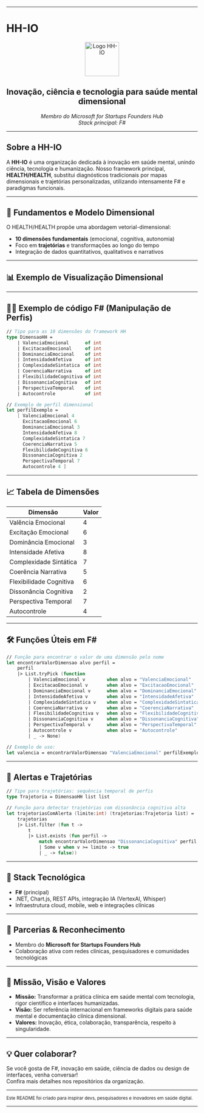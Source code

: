 

---

# HH-IO

<div align="center">
  <img src="https://static.thenounproject.com/png/2991215-200.png" width="90" alt="Logo HH-IO" />
  <h2>Inovação, ciência e tecnologia para saúde mental dimensional</h2>
  <em>Membro do Microsoft for Startups Founders Hub</em>
  <br/>
  <em>Stack principal: F#</em>
</div>

---

## Sobre a HH-IO

A **HH-IO** é uma organização dedicada à inovação em saúde mental, unindo ciência, tecnologia e humanização. Nosso framework principal, **HEALTH/HEALTH**, substitui diagnósticos tradicionais por mapas dimensionais e trajetórias personalizadas, utilizando intensamente F# e paradigmas funcionais.

---

## 🔬 Fundamentos e Modelo Dimensional

O HEALTH/HEALTH propõe uma abordagem vetorial-dimensional:
- **10 dimensões fundamentais** (emocional, cognitiva, autonomia)
- Foco em **trajetórias** e transformações ao longo do tempo
- Integração de dados quantitativos, qualitativos e narrativos

---

## 📊 Exemplo de Visualização Dimensional

---

## 🧑‍💻 Exemplo de código F# (Manipulação de Perfis)

```fsharp
// Tipo para as 10 dimensões do framework HH
type DimensaoHH =
    | ValenciaEmocional      of int
    | ExcitacaoEmocional     of int
    | DominanciaEmocional    of int
    | IntensidadeAfetiva     of int
    | ComplexidadeSintatica  of int
    | CoerenciaNarrativa     of int
    | FlexibilidadeCognitiva of int
    | DissonanciaCognitiva   of int
    | PerspectivaTemporal    of int
    | Autocontrole           of int

// Exemplo de perfil dimensional
let perfilExemplo =
    [ ValenciaEmocional 4
      ExcitacaoEmocional 6
      DominanciaEmocional 3
      IntensidadeAfetiva 8
      ComplexidadeSintatica 7
      CoerenciaNarrativa 5
      FlexibilidadeCognitiva 6
      DissonanciaCognitiva 2
      PerspectivaTemporal 7
      Autocontrole 4 ]
```

---

## 📈 Tabela de Dimensões

| Dimensão                | Valor |
|-------------------------|-------|
| Valência Emocional      | 4     |
| Excitação Emocional     | 6     |
| Dominância Emocional    | 3     |
| Intensidade Afetiva     | 8     |
| Complexidade Sintática  | 7     |
| Coerência Narrativa     | 5     |
| Flexibilidade Cognitiva | 6     |
| Dissonância Cognitiva   | 2     |
| Perspectiva Temporal    | 7     |
| Autocontrole            | 4     |

---

## 🛠️ Funções Úteis em F#

```fsharp
// Função para encontrar o valor de uma dimensão pelo nome
let encontrarValorDimensao alvo perfil =
    perfil
    |> List.tryPick (function
        | ValenciaEmocional v        when alvo = "ValenciaEmocional"      -> Some v
        | ExcitacaoEmocional v       when alvo = "ExcitacaoEmocional"     -> Some v
        | DominanciaEmocional v      when alvo = "DominanciaEmocional"    -> Some v
        | IntensidadeAfetiva v       when alvo = "IntensidadeAfetiva"     -> Some v
        | ComplexidadeSintatica v    when alvo = "ComplexidadeSintatica"  -> Some v
        | CoerenciaNarrativa v       when alvo = "CoerenciaNarrativa"     -> Some v
        | FlexibilidadeCognitiva v   when alvo = "FlexibilidadeCognitiva" -> Some v
        | DissonanciaCognitiva v     when alvo = "DissonanciaCognitiva"   -> Some v
        | PerspectivaTemporal v      when alvo = "PerspectivaTemporal"    -> Some v
        | Autocontrole v             when alvo = "Autocontrole"           -> Some v
        | _ -> None)

// Exemplo de uso:
let valencia = encontrarValorDimensao "ValenciaEmocional" perfilExemplo
```

---

## 🚦 Alertas e Trajetórias

```fsharp
// Tipo para trajetórias: sequência temporal de perfis
type Trajetoria = DimensaoHH list list

// Função para detectar trajetórias com dissonância cognitiva alta
let trajetoriasComAlerta (limite:int) (trajetorias:Trajetoria list) =
    trajetorias
    |> List.filter (fun t ->
        t
        |> List.exists (fun perfil ->
            match encontrarValorDimensao "DissonanciaCognitiva" perfil with
            | Some v when v >= limite -> true
            | _ -> false))
```

---

## 🚀 Stack Tecnológica

- **F#** (principal)
- .NET, Chart.js, REST APIs, integração IA (VertexAI, Whisper)
- Infraestrutura cloud, mobile, web e integrações clínicas

---

## 🤝 Parcerias & Reconhecimento

- Membro do **Microsoft for Startups Founders Hub**
- Colaboração ativa com redes clínicas, pesquisadores e comunidades tecnológicas

---

## 🌱 Missão, Visão e Valores

- **Missão:** Transformar a prática clínica em saúde mental com tecnologia, rigor científico e interfaces humanizadas.
- **Visão:** Ser referência internacional em frameworks digitais para saúde mental e documentação clínica dimensional.
- **Valores:** Inovação, ética, colaboração, transparência, respeito à singularidade.

---

## 💡 Quer colaborar?

Se você gosta de F#, inovação em saúde, ciência de dados ou design de interfaces, venha conversar!  
Confira mais detalhes nos repositórios da organização.

---

<sub>Este README foi criado para inspirar devs, pesquisadores e inovadores em saúde digital.</sub>

---

